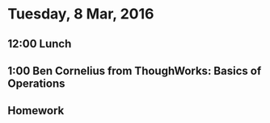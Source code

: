 Tuesday,  8 Mar, 2016
=====================

12:00 Lunch
-----------

1:00 Ben Cornelius from ThoughWorks: Basics of Operations
---------------------------------------------------------

Homework
--------
